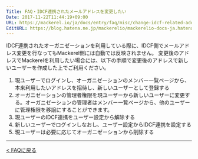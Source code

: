```yaml
---
Title: FAQ・IDCF連携されたメールアドレスを変更したい
Date: 2017-11-22T11:44:19+09:00
URL: https://mackerel.io/ja/docs/entry/faq/misc/change-idcf-related-address
EditURL: https://blog.hatena.ne.jp/mackerelio/mackerelio-docs-ja.hatenablog.mackerel.io/atom/entry/8599973812319474080
---
```


IDCF連携されたオーガニゼーションを利用している際に、IDCF側でメールアドレス変更を行なってもMackerel側には自動では反映されません。
変更後のアドレスでMackerelを利用したい場合には、以下の手順で変更後のアドレスで新しいユーザーを作成した上でご利用ください。

1. 現ユーザーでログインし、オーガニゼーションのメンバー一覧ページから、本来利用したいアドレスを招待し、新しいユーザーとして登録する
2. オーガニゼーションの管理者権限を現ユーザーから新しいユーザーに変更する。オーガニゼーションの管理者はメンバー一覧ページから、他のユーザーに管理権限を移譲にすることができます。
3. 現ユーザーのIDCF連携をユーザー設定から解除する
4. 新しいユーザーでログインしなおし、ユーザー設定からIDCF連携を設定する
5. 現ユーザーは必要に応じてオーガニゼーションから削除する

---

[< FAQに戻る](https://mackerel.io/ja/docs/entry/faq)
